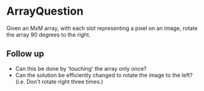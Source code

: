 # ArrayQuestion

Given an MxM array, with each slot representing a pixel on an image,
rotate the array 90 degrees to the right.

Follow up
---

- Can this be done by 'touching' the array only once?
- Can the solution be efficiently changed to rotate the image to the left? (i.e. Don't rotate right three times.)
